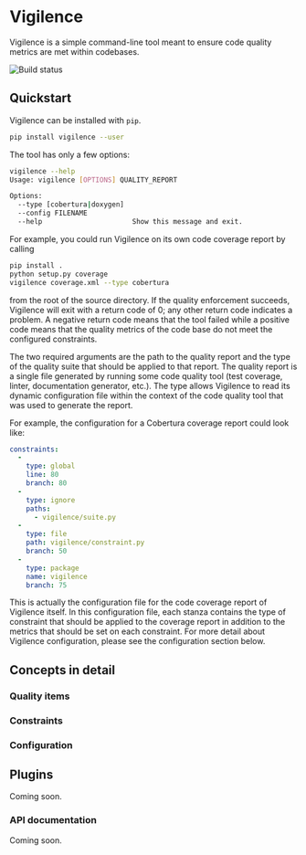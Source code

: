 # Vigilence

Vigilence is a simple command-line tool meant to ensure code quality metrics are met within codebases.

![Build status](https://travis-ci.org/belvedere-trading/vigilence.svg?branch=master)

## Quickstart

Vigilence can be installed with `pip`.

```bash
pip install vigilence --user
```

The tool has only a few options:

```bash
vigilence --help
Usage: vigilence [OPTIONS] QUALITY_REPORT

Options:
  --type [cobertura|doxygen]
  --config FILENAME
  --help                      Show this message and exit.
```

For example, you could run Vigilence on its own code coverage report by calling

```bash
pip install .
python setup.py coverage
vigilence coverage.xml --type cobertura
```

from the root of the source directory. If the quality enforcement succeeds, Vigilence will exit with a return code of 0; any other return code indicates a problem. A negative return code means that the tool failed while a positive code means that the quality metrics of the code base do not meet the configured constraints.

The two required arguments are the path to the quality report and the type of the quality suite that should be applied to that report. The quality report is a single file generated by running some code quality tool (test coverage, linter, documentation generator, etc.). The type allows Vigilence to read its dynamic configuration file within the context of the code quality tool that was used to generate the report.

For example, the configuration for a Cobertura coverage report could look like:

```yaml
constraints:
  -
    type: global
    line: 80
    branch: 80
  -
    type: ignore
    paths:
      - vigilence/suite.py
  -
    type: file
    path: vigilence/constraint.py
    branch: 50
  -
    type: package
    name: vigilence
    branch: 75
```

This is actually the configuration file for the code coverage report of Vigilence itself. In this configuration file, each stanza contains the type of constraint that should be applied to the coverage report in addition to the metrics that should be set on each constraint. For more detail about Vigilence configuration, please see the configuration section below.

## Concepts in detail

### Quality items

### Constraints

### Configuration

## Plugins

Coming soon.

### API documentation

Coming soon.
